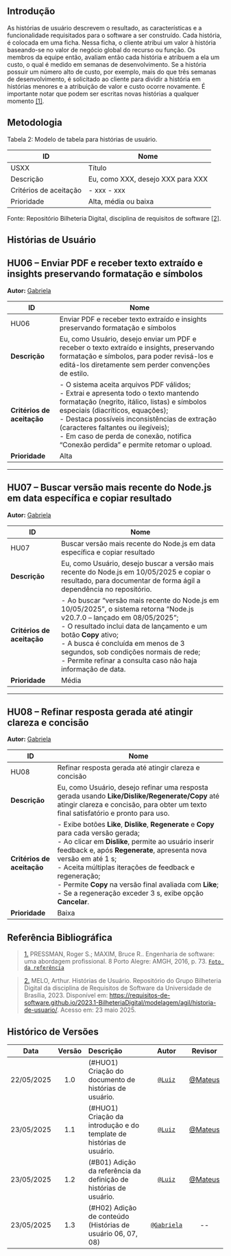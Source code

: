 ## Introdução

As histórias de usuário descrevem o resultado, as características e a funcionalidade requisitados para o software a ser construído. Cada história, é colocada em uma ficha. Nessa ficha, o cliente atribui um valor à história baseando-se no valor de negócio global do recurso ou função. Os membros da equipe então, avaliam então cada história e atribuem a ela um custo, o qual é medido em semanas de desenvolvimento. Se a história possuir um número alto de custo, por exemplo, mais do que três semanas de desenvolvimento, é solicitado ao cliente para dividir a história em histórias menores e a atribuição de valor e custo ocorre novamente. É importante notar que podem ser escritas novas histórias a qualquer momento <a id="anchor_1" href="#REF1">[1]</a>.

## Metodologia

Tabela 2: Modelo de tabela para histórias de usuário.

| ID                        | Nome                              |
| ------------------------- | --------------------------------- |
| USXX                      | Título                            |
| Descrição                 | Eu, como XXX, desejo XXX para XXX |
| Critérios de aceitação    | - xxx  - xxx                      |
| Prioridade                | Alta, média ou baixa              |

Fonte: Repositório Bilheteria Digital, disciplina de requisitos de software <a id="anchor_2" href="#REF2">[2]</a>.

## Histórias de Usuário

## HU06 – Enviar PDF e receber texto extraído e insights preservando formatação e símbolos

**Autor:** [Gabriela](https://github.com/gaubiela)

| ID                         | Nome                                                                                                                                                                                                                                                                                                                                                           |
| -------------------------- | -------------------------------------------------------------------------------------------------------------------------------------------------------------------------------------------------------------------------------------------------------------------------------------------------------------------------------------------------------------- |
| HU06                       | Enviar PDF e receber texto extraído e insights preservando formatação e símbolos                                                                                                                                                                                                                                                                               |
| **Descrição**              | Eu, como Usuário, desejo enviar um PDF e receber o texto extraído e insights, preservando formatação e símbolos, para poder revisá-los e editá-los diretamente sem perder convenções de estilo.                                                                                                                                                                |
| **Critérios de aceitação** | - O sistema aceita arquivos PDF válidos;<br> - Extrai e apresenta todo o texto mantendo formatação (negrito, itálico, listas) e símbolos especiais (diacríticos, equações);<br> - Destaca possíveis inconsistências de extração (caracteres faltantes ou ilegíveis);<br> - Em caso de perda de conexão, notifica “Conexão perdida” e permite retomar o upload. |
| **Prioridade**             | Alta                                                                                                                                                                                                                                                                                                                                                           |

---

## HU07 – Buscar versão mais recente do Node.js em data específica e copiar resultado

**Autor:** [Gabriela](https://github.com/gaubiela)

| ID                         | Nome                                                                                                                                                                                                                                                                                                                                                |
| -------------------------- | --------------------------------------------------------------------------------------------------------------------------------------------------------------------------------------------------------------------------------------------------------------------------------------------------------------------------------------------------- |
| HU07                       | Buscar versão mais recente do Node.js em data específica e copiar resultado                                                                                                                                                                                                                                                                         |
| **Descrição**              | Eu, como Usuário, desejo buscar a versão mais recente do Node.js em 10/05/2025 e copiar o resultado, para documentar de forma ágil a dependência no repositório.                                                                                                                                                                                    |
| **Critérios de aceitação** | - Ao buscar “versão mais recente do Node.js em 10/05/2025”, o sistema retorna “Node.js v20.7.0 – lançado em 08/05/2025”;<br> - O resultado inclui data de lançamento e um botão **Copy** ativo;<br> - A busca é concluída em menos de 3 segundos, sob condições normais de rede;<br> - Permite refinar a consulta caso não haja informação de data. |
| **Prioridade**             | Média                                                                                                                                                                                                                                                                                                                                               |

---

## HU08 – Refinar resposta gerada até atingir clareza e concisão

**Autor:** [Gabriela](https://github.com/gaubiela)

| ID                         | Nome                                                                                                                                                                                                                                                                                                                                                                                                           |
| -------------------------- | -------------------------------------------------------------------------------------------------------------------------------------------------------------------------------------------------------------------------------------------------------------------------------------------------------------------------------------------------------------------------------------------------------------- |
| HU08                       | Refinar resposta gerada até atingir clareza e concisão                                                                                                                                                                                                                                                                                                                                                         |
| **Descrição**              | Eu, como Usuário, desejo refinar uma resposta gerada usando **Like/Dislike/Regenerate/Copy** até atingir clareza e concisão, para obter um texto final satisfatório e pronto para uso.                                                                                                                                                                                                                         |
| **Critérios de aceitação** | - Exibe botões **Like**, **Dislike**, **Regenerate** e **Copy** para cada versão gerada;<br> - Ao clicar em **Dislike**, permite ao usuário inserir feedback e, após **Regenerate**, apresenta nova versão em até 1 s;<br> - Aceita múltiplas iterações de feedback e regeneração;<br> - Permite **Copy** na versão final avaliada com **Like**;<br> - Se a regeneração exceder 3 s, exibe opção **Cancelar**. |
| **Prioridade**             | Baixa                |                                                                                                                                                                                                                                               

## Referência Bibliográfica

> <a id="REF1" href="#anchor_1">1.</a> PRESSMAN, Roger S.; MAXIM, Bruce R.. Engenharia de software: uma abordagem profissional. 8 Porto Alegre: AMGH, 2016, p. 73. [`Foto da referência`](../images/historias-de-usuario/definicao-historias-de-usuario.png)

> <a id="REF2" href="#anchor_2">2.</a> MELO, Arthur. Histórias de Usuário. Repositório do Grupo Bilheteria Digital da disciplina de Requisitos de Software da Universidade de Brasília, 2023. Disponível em: <https://requisitos-de-software.github.io/2023.1-BilheteriaDigital/modelagem/agil/historia-de-usuario/>. Acesso em: 23 maio 2025.

## Histórico de Versões

 Data       | Versão | Descrição                                 | Autor                                      | Revisor                                     |
| :--------: | :----: | :---------------------------------------- | :----------------------------------------: | :----------------------------------------: |
| 22/05/2025 |  1.0   | (#HUO1) Criação do documento de histórias de usuário.| [`@Luiz`](https://github.com/luizfaria1989)   | [@Mateus](https://github.com/MVConsorte)  |
| 23/05/2025 |  1.1   | (#HUO1) Criação da introdução e do template de histórias de usuário.| [`@Luiz`](https://github.com/luizfaria1989)   | [@Mateus](https://github.com/MVConsorte)  |
| 23/05/2025 |  1.2   | (#B01) Adição da referência da definição de histórias de usuário.| [`@Luiz`](https://github.com/luizfaria1989)   |  [@Mateus](https://github.com/MVConsorte) |
| 23/05/2025 |  1.3   | (#H02) Adição de conteúdo (Histórias de usuário 06, 07, 08)| [`@Gabriela`](https://github.com/gaubiela)   |  -- |
